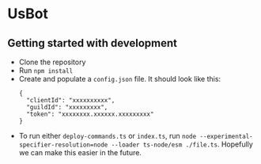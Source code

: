 # UsBot
## Getting started with development
* Clone the repository
* Run `npm install`
* Create and populate a `config.json` file. It should look like this:
  ```
  {
    "clientId": "xxxxxxxxxx",
    "guildId": "xxxxxxxxx",
    "token": "xxxxxxxx.xxxxxx.xxxxxxxxx"
  }
  ```
* To run either `deploy-commands.ts` or `index.ts`, run `node --experimental-specifier-resolution=node --loader ts-node/esm ./file.ts`. Hopefully we can make this easier in the future.
